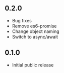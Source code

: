 ## 0.2.0 ##

* Bug fixes
* Remove es6-promise
* Change object naming
* Switch to async/await

## 0.1.0 ##

* Initial public release
